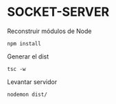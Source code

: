 

# SOCKET-SERVER

Reconstruir módulos de Node
```
npm install
```

Generar el dist
```
tsc -w
```

Levantar servidor
```
nodemon dist/
```